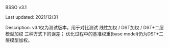 BSSO v3.1

Last updated: 2021/12/31

Description: v3.1仅为测试版本，用于对比测试 线性加权 / DST加权 / DST+二层模型加权 三种方式下的误差；
优化过程中的基准权重(base model)仍为DST+二层模型加权。
